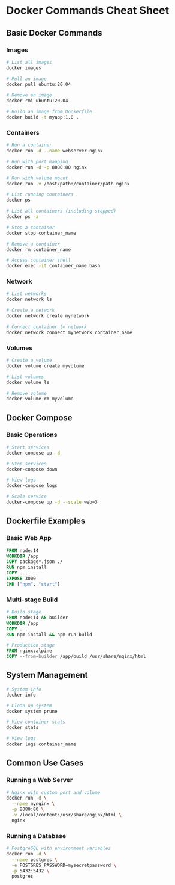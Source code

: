 # Docker Commands Cheat Sheet

## Basic Docker Commands

### Images

```bash
# List all images
docker images

# Pull an image
docker pull ubuntu:20.04

# Remove an image
docker rmi ubuntu:20.04

# Build an image from Dockerfile
docker build -t myapp:1.0 .
```

### Containers

```bash
# Run a container
docker run -d --name webserver nginx

# Run with port mapping
docker run -d -p 8080:80 nginx

# Run with volume mount
docker run -v /host/path:/container/path nginx

# List running containers
docker ps

# List all containers (including stopped)
docker ps -a

# Stop a container
docker stop container_name

# Remove a container
docker rm container_name

# Access container shell
docker exec -it container_name bash
```

### Network

```bash
# List networks
docker network ls

# Create a network
docker network create mynetwork

# Connect container to network
docker network connect mynetwork container_name
```

### Volumes

```bash
# Create a volume
docker volume create myvolume

# List volumes
docker volume ls

# Remove volume
docker volume rm myvolume
```

## Docker Compose

### Basic Operations

```bash
# Start services
docker-compose up -d

# Stop services
docker-compose down

# View logs
docker-compose logs

# Scale service
docker-compose up -d --scale web=3
```

## Dockerfile Examples

### Basic Web App

```dockerfile
FROM node:14
WORKDIR /app
COPY package*.json ./
RUN npm install
COPY . .
EXPOSE 3000
CMD ["npm", "start"]
```

### Multi-stage Build

```dockerfile
# Build stage
FROM node:14 AS builder
WORKDIR /app
COPY . .
RUN npm install && npm run build

# Production stage
FROM nginx:alpine
COPY --from=builder /app/build /usr/share/nginx/html
```

## System Management

```bash
# System info
docker info

# Clean up system
docker system prune

# View container stats
docker stats

# View logs
docker logs container_name
```

## Common Use Cases

### Running a Web Server

```bash
# Nginx with custom port and volume
docker run -d \
  --name mynginx \
  -p 8080:80 \
  -v /local/content:/usr/share/nginx/html \
  nginx
```

### Running a Database

```bash
# PostgreSQL with environment variables
docker run -d \
  --name postgres \
  -e POSTGRES_PASSWORD=mysecretpassword \
  -p 5432:5432 \
  postgres
```
